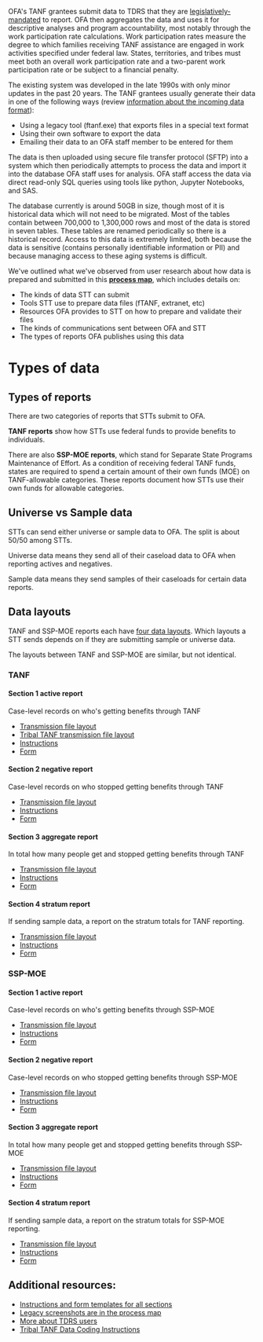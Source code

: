 OFA's TANF grantees submit data to TDRS that they are [legislatively-mandated](https://www.law.cornell.edu/uscode/text/42/611) to report. OFA then aggregates the data and uses it for descriptive analyses and program accountability, most notably through the work participation rate calculations. Work participation rates measure the degree to which families receiving TANF assistance are engaged in work activities specified under federal law. States, territories, and tribes must meet both an overall work participation rate and a two-parent work participation rate or be subject to a financial penalty.

The existing system was developed in the late 1990s with only minor updates in the past 20 years.
The TANF grantees usually generate their data in one of the following  ways (review [information about the incoming data format](https://www.acf.hhs.gov/ofa/resource/tanfedit/index#transmission-file-header)):
* Using a legacy tool (ftanf.exe) that exports files in a special text format
* Using their own software to export the data
* Emailing their data to an OFA staff member to be entered for them

The data is then uploaded using secure file transfer protocol (SFTP) into a system which then periodically attempts to process the data and import it into the database OFA staff uses for analysis. OFA staff access the data via direct read-only SQL queries using tools like python, Jupyter Notebooks, and SAS.

The database currently is around 50GB in size, though most of it is historical data which will not need to be migrated. Most of the tables contain between 700,000 to 1,300,000 rows and most of the data is stored in seven tables. These tables are renamed periodically so there is a historical record. Access to this data is extremely limited, both because the data is sensitive (contains personally identifiable information or PII) and because managing access to these aging systems is difficult.

We've outlined what we've observed from user research about how data is prepared and submitted in this **[process map](https://app.mural.co/t/officeoffamilyassistance2744/m/gsa6/1593114727729/906879aaeb5467c27f0ae3dfbcf5fcfd9cf8ca89)**, which includes details on:
 * The kinds of data STT can submit
 * Tools STT use to prepare data files (fTANF, extranet, etc)
 * Resources OFA provides to STT on how to prepare and validate their files
 * The kinds of communications sent between OFA and STT
 * The types of reports OFA publishes using this data

# Types of data

## Types of reports

There are two categories of reports that STTs submit to OFA.

**TANF reports** show how STTs use federal funds to provide benefits to individuals.

There are also **SSP-MOE reports**, which stand for Separate State Programs Maintenance of Effort. As a condition of receiving federal TANF funds, states are required to spend a certain amount of their own funds (MOE) on TANF-allowable categories. These reports document how STTs use their own funds for allowable categories.

## Universe vs Sample data
STTs can send either universe or sample data to OFA. The split is about 50/50 among STTs.

Universe data means they send all of their caseload data to OFA when reporting actives and negatives.

Sample data means they send samples of their caseloads for certain data reports.

## Data layouts
TANF and SSP-MOE reports each have [four data layouts](https://www.acf.hhs.gov/ofa/resource/tanfedit/index#transmission-file-header). Which layouts a STT sends depends on if they are submitting sample or universe data.

The layouts between TANF and SSP-MOE are similar, but not identical.

### TANF

#### Section 1 active report
Case-level records on who's getting benefits through TANF
* [Transmission file layout](https://www.acf.hhs.gov/sites/default/files/ofa/tanf_data_report_section1_10_2008.pdf)
* [Tribal TANF transmission file layout](https://www.acf.hhs.gov/sites/default/files/ofa/tribal_layout_for_section1.pdf)
* [Instructions](https://www.acf.hhs.gov/sites/default/files/ofa/tdrs_instr_10_01_2008_tansec1.pdf)
* [Form](https://www.acf.hhs.gov/sites/default/files/ofa/tdrs_form_reports_10_1_2008_tansec1.pdf)


#### Section 2 negative report
Case-level records on who stopped getting benefits through TANF
* [Transmission file layout](https://www.acf.hhs.gov/sites/default/files/ofa/tanf_data_report_section2.pdf)
* [Instructions](https://www.acf.hhs.gov/sites/default/files/ofa/tdrs_instr_10_02_2007_tansec2.pdf)
* [Form](https://www.acf.hhs.gov/sites/default/files/ofa/tdrs_form_reports_10_1_2008_tansec2.pdf)

#### Section 3 aggregate report
In total how many people get and stopped getting benefits through TANF
* [Transmission file layout](https://www.acf.hhs.gov/sites/default/files/ofa/tanf_data_report_section3.pdf)
* [Instructions](https://www.acf.hhs.gov/sites/default/files/ofa/tdrs_instr_10_02_2007_tansec3.pdf)
* [Form](https://www.acf.hhs.gov/sites/default/files/ofa/tdrs_form_reports_10_1_2008_tansec3.pdf)

#### Section 4 stratum report
If sending sample data, a report on the stratum totals for TANF reporting.
* [Transmission file layout](https://www.acf.hhs.gov/sites/default/files/ofa/tanf_data_report_section4.pdf)
* [Instructions](https://www.acf.hhs.gov/sites/default/files/ofa/tdrs_instr_10_02_2008_tansec4.pdf)
* [Form](https://www.acf.hhs.gov/sites/default/files/ofa/tdrs_form_reports_10_1_2008_tansec4.pdf)

### SSP-MOE

#### Section 1 active report
Case-level records on who's getting benefits through SSP-MOE
* [Transmission file layout](https://www.acf.hhs.gov/sites/default/files/ofa/ssp_moe_transmission_format_section_1.pdf)
* [Instructions](https://www.acf.hhs.gov/sites/default/files/ofa/tdrs_instr_10_01_2008_sspsec1.pdf)
* [Form](https://www.acf.hhs.gov/sites/default/files/ofa/tdrs_form_reports_10_1_2008_sspsec1.pdf)

#### Section 2 negative report
Case-level records on who stopped getting benefits through SSP-MOE
* [Transmission file layout](https://www.acf.hhs.gov/sites/default/files/ofa/ssp_moe_transmission_format_section_2.pdf)
* [Instructions](https://www.acf.hhs.gov/sites/default/files/ofa/tdrs_instr_10_02_2007_sspsec2.pdf)
* [Form](https://www.acf.hhs.gov/sites/default/files/ofa/tdrs_form_reports_10_1_2008_sspsec2.pdf)

#### Section 3 aggregate report
In total how many people get and stopped getting benefits through SSP-MOE
* [Transmission file layout](https://www.acf.hhs.gov/sites/default/files/ofa/ssp_moe_transmission_format_section_3.pdf)
* [Instructions](https://www.acf.hhs.gov/sites/default/files/ofa/tdrs_instr_10_02_2007_sspsec3.pdf)
* [Form](https://www.acf.hhs.gov/sites/default/files/ofa/tdrs_form_reports_10_1_2008_sspsec3.pdf)

#### Section 4 stratum report
If sending sample data, a report on the stratum totals for SSP-MOE reporting.
* [Transmission file layout](https://www.acf.hhs.gov/sites/default/files/ofa/ssp_moe_transmission_format_section_4.pdf)
* [Instructions](https://www.acf.hhs.gov/sites/default/files/ofa/tdrs_instr_10_01_2008_sspsec4.pdf)
* [Form](https://www.acf.hhs.gov/sites/default/files/ofa/tdrs_form_reports_10_1_2008_sspsec4.pdf)

## Additional resources:
* [Instructions and form templates for all sections](https://www.acf.hhs.gov/ofa/resource/policy/pi-ofa/2008/200809/tanf-acf-pi-2008-07)
* [Legacy screenshots are in the process map](https://app.mural.co/t/officeoffamilyassistance2744/m/gsa6/1593114727729/906879aaeb5467c27f0ae3dfbcf5fcfd9cf8ca89)
* [More about TDRS users](../User-Research/User-Types)
* [Tribal TANF Data Coding Instructions](https://www.acf.hhs.gov/ofa/resource/tribal-tanf-data-coding-instructions)


